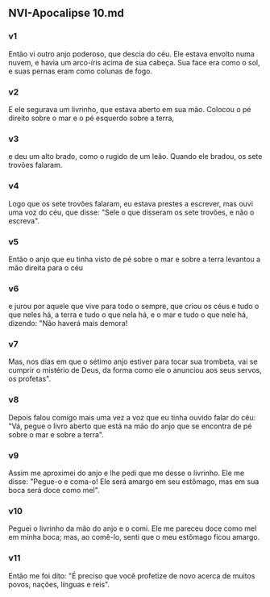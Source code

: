## NVI-Apocalipse 10.md
### v1
 Então vi outro anjo poderoso, que descia do céu. Ele estava envolto numa nuvem, e havia um arco-íris acima de sua cabeça. Sua face era como o sol, e suas pernas eram como colunas de fogo.
### v2
 E ele segurava um livrinho, que estava aberto em sua mão. Colocou o pé direito sobre o mar e o pé esquerdo sobre a terra,
### v3
 e deu um alto brado, como o rugido de um leão. Quando ele bradou, os sete trovões falaram.
### v4
 Logo que os sete trovões falaram, eu estava prestes a escrever, mas ouvi uma voz do céu, que disse: "Sele o que disseram os sete trovões, e não o escreva".
### v5
 Então o anjo que eu tinha visto de pé sobre o mar e sobre a terra levantou a mão direita para o céu
### v6
 e jurou por aquele que vive para todo o sempre, que criou os céus e tudo o que neles há, a terra e tudo o que nela há, e o mar e tudo o que nele há, dizendo: "Não haverá mais demora!
### v7
 Mas, nos dias em que o sétimo anjo estiver para tocar sua trombeta, vai se cumprir o mistério de Deus, da forma como ele o anunciou aos seus servos, os profetas".
### v8
 Depois falou comigo mais uma vez a voz que eu tinha ouvido falar do céu: "Vá, pegue o livro aberto que está na mão do anjo que se encontra de pé sobre o mar e sobre a terra".
### v9
 Assim me aproximei do anjo e lhe pedi que me desse o livrinho. Ele me disse: "Pegue-o e coma-o! Ele será amargo em seu estômago, mas em sua boca será doce como mel".
### v10
 Peguei o livrinho da mão do anjo e o comi. Ele me pareceu doce como mel em minha boca; mas, ao comê-lo, senti que o meu estômago ficou amargo.
### v11
 Então me foi dito: "É preciso que você profetize de novo acerca de muitos povos, nações, línguas e reis".
